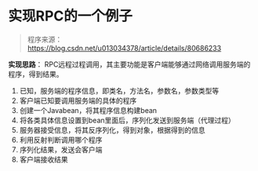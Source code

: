 # 实现RPC的一个例子
> 程序来源：https://blog.csdn.net/u013034378/article/details/80686233

**实现思路**：
RPC远程过程调用，其主要功能是客户端能够通过网络调用服务端的程序，得到结果。
1. 已知，服务端的程序信息，即类名，方法名，参数名，参数类型等
2. 客户端已知要调用服务端的具体的程序
3. 创建一个Javabean，将其程序信息构建bean
4. 将各类具体信息设置到bean里面后，序列化发送到服务端（代理过程）
5. 服务器接受信息，将其反序列化，得到对象，根据得到的信息
6. 利用反射判断调用哪个程序
7. 序列化结果，发送会客户端
8. 客户端接收结果
